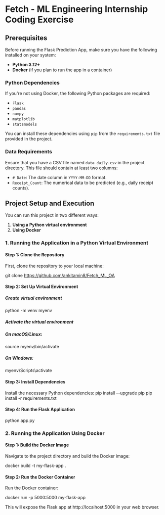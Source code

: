 # Fetch - ML Engineering Internship Coding Exercise

## Prerequisites

Before running the Flask Prediction App, make sure you have the following installed on your system:

- **Python 3.12+**
- **Docker** (if you plan to run the app in a container)

### Python Dependencies

If you're not using Docker, the following Python packages are required:

- `Flask`
- `pandas`
- `numpy`
- `matplotlib`
- `statsmodels`

You can install these dependencies using `pip` from the `requirements.txt` file provided in the project.

### Data Requirements

Ensure that you have a CSV file named `data_daily.csv` in the project directory. This file should contain at least two columns:

- `# Date`: The date column in `YYYY-MM-DD` format.
- `Receipt_Count`: The numerical data to be predicted (e.g., daily receipt counts).

## Project Setup and Execution

You can run this project in two different ways: 
1. **Using a Python virtual environment**
2. **Using Docker**

### 1. Running the Application in a Python Virtual Environment

#### Step 1: Clone the Repository
First, clone the repository to your local machine:

git clone https://github.com/ankitamin8/Fetch_ML_OA

#### Step 2: Set Up Virtual Environment

##### Create virtual environment
python -m venv myenv

##### Activate the virtual environment
##### On macOS/Linux:
source myenv/bin/activate
##### On Windows:
myenv\Scripts\activate

#### Step 3: Install Dependencies

Install the necessary Python dependencies:
pip install --upgrade pip
pip install -r requirements.txt

#### Step 4: Run the Flask Application

python app.py

### 2. Running the Application Using Docker

#### Step 1: Build the Docker Image
Navigate to the project directory and build the Docker image:

docker build -t my-flask-app .

#### Step 2: Run the Docker Container
Run the Docker container:

docker run -p 5000:5000 my-flask-app

This will expose the Flask app at http://localhost:5000 in your web browser.
